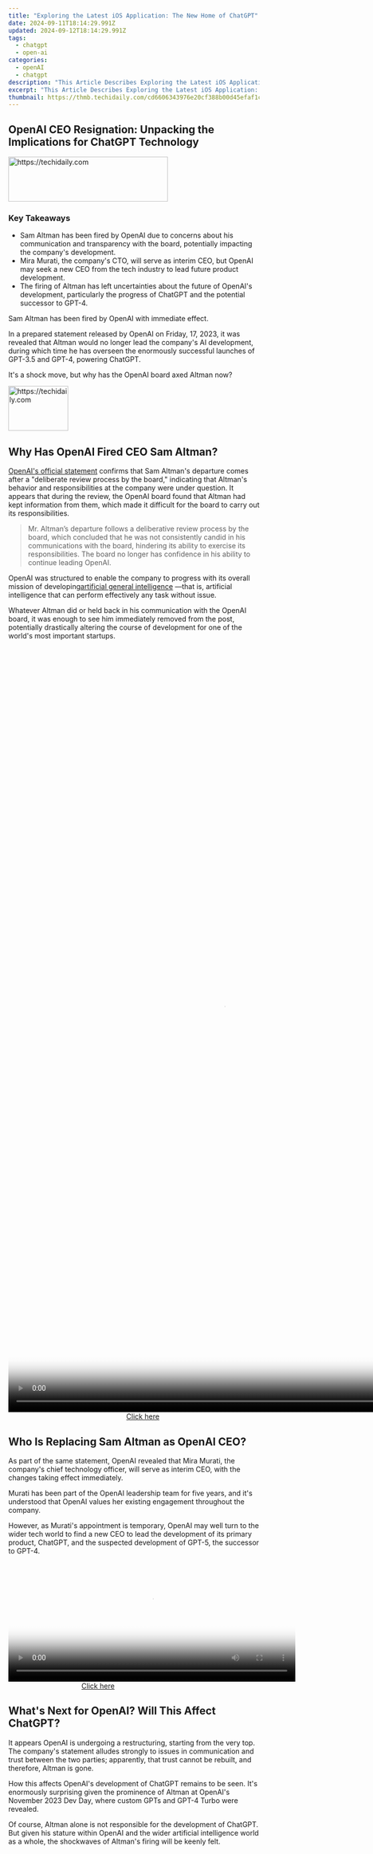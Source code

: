 ```yaml
---
title: "Exploring the Latest iOS Application: The New Home of ChatGPT"
date: 2024-09-11T18:14:29.991Z
updated: 2024-09-12T18:14:29.991Z
tags:
  - chatgpt
  - open-ai
categories:
  - openAI
  - chatgpt
description: "This Article Describes Exploring the Latest iOS Application: The New Home of ChatGPT"
excerpt: "This Article Describes Exploring the Latest iOS Application: The New Home of ChatGPT"
thumbnail: https://thmb.techidaily.com/cd6606343976e20cf388b00d45efaf1c0dc2657ac5579547b5483cbbe74bcc51.jpg
---
```


## OpenAI CEO Resignation: Unpacking the Implications for ChatGPT Technology

<!-- affiliate ads begin -->
<a href="https://wigfever.sjv.io/c/5597632/2014848/22899" target="_top" id="2014848">
  <img src="//a.impactradius-go.com/display-ad/22899-2014848" border="0" alt="https://techidaily.com" width="320" height="90"/>
</a>
<img height="0" width="0" src="https://wigfever.sjv.io/i/5597632/2014848/22899" style="position:absolute;visibility:hidden;" border="0" />
<!-- affiliate ads end -->

### Key Takeaways

* Sam Altman has been fired by OpenAI due to concerns about his communication and transparency with the board, potentially impacting the company's development.
* Mira Murati, the company's CTO, will serve as interim CEO, but OpenAI may seek a new CEO from the tech industry to lead future product development.
* The firing of Altman has left uncertainties about the future of OpenAI's development, particularly the progress of ChatGPT and the potential successor to GPT-4.

Sam Altman has been fired by OpenAI with immediate effect.

 In a prepared statement released by OpenAI on Friday, 17, 2023, it was revealed that Altman would no longer lead the company's AI development, during which time he has overseen the enormously successful launches of GPT-3.5 and GPT-4, powering ChatGPT.

It's a shock move, but why has the OpenAI board axed Altman now?

<!-- affiliate ads begin -->
<a href="https://aligracehair.sjv.io/c/5597632/2135407/19272" target="_top" id="2135407">
  <img src="//a.impactradius-go.com/display-ad/19272-2135407" border="0" alt="https://techidaily.com" width="120" height="90"/>
</a>
<img height="0" width="0" src="https://aligracehair.sjv.io/i/5597632/2135407/19272" style="position:absolute;visibility:hidden;" border="0" />
<!-- affiliate ads end -->

## Why Has OpenAI Fired CEO Sam Altman?

[OpenAI's official statement](https://openai.com/blog/openai-announces-leadership-transition) confirms that Sam Altman's departure comes after a "deliberate review process by the board," indicating that Altman's behavior and responsibilities at the company were under question. It appears that during the review, the OpenAI board found that Altman had kept information from them, which made it difficult for the board to carry out its responsibilities.

> Mr. Altman’s departure follows a deliberative review process by the board, which concluded that he was not consistently candid in his communications with the board, hindering its ability to exercise its responsibilities. The board no longer has confidence in his ability to continue leading OpenAI.

 OpenAI was structured to enable the company to progress with its overall mission of developing[artificial general intelligence](https://www.makeuseof.com/what-is-artificial-general-intelligence-how-it-differs-generative-ai/) —that is, artificial intelligence that can perform effectively any task without issue.

 Whatever Altman did or held back in his communication with the OpenAI board, it was enough to see him immediately removed from the post, potentially drastically altering the course of development for one of the world's most important startups.

<!-- affiliate ads begin -->
<span id="1834903">
					<video width="864" height="1536" style="cursor:pointer"
           poster="//a.impactradius-go.com/display-clicktoplayimage/1834903.png"
           onclick="if(!this.playClicked){this.play();this.setAttribute('controls',true);this.playClicked=true;}">
	   <source src="//a.impactradius-go.com/display-ad/16836-1834903">
	   <img src="//a.impactradius-go.com/display-clicktoplayimage/1834903.png" style="border: none; height: 100%; width: 100%; object-fit: contain">
	</video>
	<div style="width:540px;text-align:center"><a href="javascript:window.open(decodeURIComponent('https%3A%2F%2F25home.pxf.io%2Fc%2F5597632%2F1834903%2F16836'), '_blank');void(0);">Click here</a></div>
</span>
<img height="0" width="0" src="https://imp.pxf.io/i/5597632/1834903/16836" style="position:absolute;visibility:hidden;" border="0" />
<!-- affiliate ads end -->

## Who Is Replacing Sam Altman as OpenAI CEO?

 As part of the same statement, OpenAI revealed that Mira Murati, the company's chief technology officer, will serve as interim CEO, with the changes taking effect immediately.

 Murati has been part of the OpenAI leadership team for five years, and it's understood that OpenAI values her existing engagement throughout the company.

 However, as Murati's appointment is temporary, OpenAI may well turn to the wider tech world to find a new CEO to lead the development of its primary product, ChatGPT, and the suspected development of GPT-5, the successor to GPT-4.

<!-- affiliate ads begin -->
<span id="1982499">
					<video width="576" height="240" style="cursor:pointer"
           poster="//a.impactradius-go.com/display-clicktoplayimage/1982499.png"
           onclick="if(!this.playClicked){this.play();this.setAttribute('controls',true);this.playClicked=true;}">
	   <source src="//a.impactradius-go.com/display-ad/22993-1982499">
	   <img src="//a.impactradius-go.com/display-clicktoplayimage/1982499.png" style="border: none; height: 100%; width: 100%; object-fit: contain">
	</video>
	<div style="width:360px;text-align:center"><a href="javascript:window.open(decodeURIComponent('https%3A%2F%2Fhomestyler.sjv.io%2Fc%2F5597632%2F1982499%2F22993'), '_blank');void(0);">Click here</a></div>
</span>
<img height="0" width="0" src="https://imp.pxf.io/i/5597632/1982499/22993" style="position:absolute;visibility:hidden;" border="0" />
<!-- affiliate ads end -->

## What's Next for OpenAI? Will This Affect ChatGPT?

 It appears OpenAI is undergoing a restructuring, starting from the very top. The company's statement alludes strongly to issues in communication and trust between the two parties; apparently, that trust cannot be rebuilt, and therefore, Altman is gone.

 How this affects OpenAI's development of ChatGPT remains to be seen. It's enormously surprising given the prominence of Altman at OpenAI's November 2023 Dev Day, where custom GPTs and GPT-4 Turbo were revealed.

 Of course, Altman alone is not responsible for the development of ChatGPT. But given his stature within OpenAI and the wider artificial intelligence world as a whole, the shockwaves of Altman's firing will be keenly felt.

<ins class="adsbygoogle"
     style="display:block"
     data-ad-format="autorelaxed"
     data-ad-client="ca-pub-7571918770474297"
     data-ad-slot="1223367746"></ins>

<ins class="adsbygoogle"
     style="display:block"
     data-ad-client="ca-pub-7571918770474297"
     data-ad-slot="8358498916"
     data-ad-format="auto"
     data-full-width-responsive="true"></ins>



